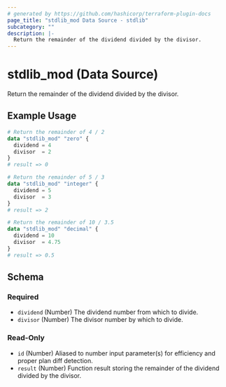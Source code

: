 ```yaml
---
# generated by https://github.com/hashicorp/terraform-plugin-docs
page_title: "stdlib_mod Data Source - stdlib"
subcategory: ""
description: |-
  Return the remainder of the dividend divided by the divisor.
---
```


# stdlib_mod (Data Source)

Return the remainder of the dividend divided by the divisor.

## Example Usage

```terraform
# Return the remainder of 4 / 2
data "stdlib_mod" "zero" {
  dividend = 4
  divisor  = 2
}
# result => 0

# Return the remainder of 5 / 3
data "stdlib_mod" "integer" {
  dividend = 5
  divisor  = 3
}
# result => 2

# Return the remainder of 10 / 3.5
data "stdlib_mod" "decimal" {
  dividend = 10
  divisor  = 4.75
}
# result => 0.5
```

<!-- schema generated by tfplugindocs -->
## Schema

### Required

- `dividend` (Number) The dividend number from which to divide.
- `divisor` (Number) The divisor number by which to divide.

### Read-Only

- `id` (Number) Aliased to number input parameter(s) for efficiency and proper plan diff detection.
- `result` (Number) Function result storing the remainder of the dividend divided by the divisor.
